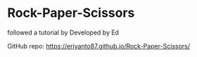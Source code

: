 # Rock-Paper-Scissors
followed a tutorial by Developed by Ed

GitHub repo: https://eriyanto87.github.io/Rock-Paper-Scissors/
